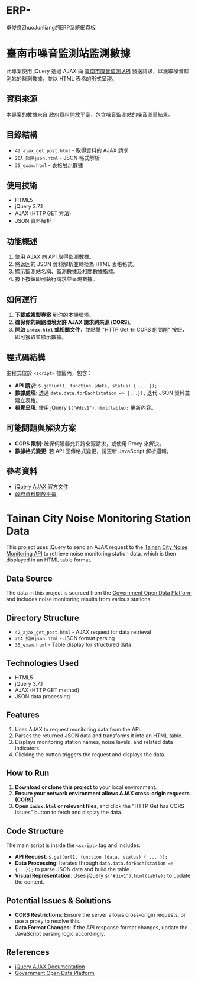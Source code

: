 # ERP-
卓俊良ZhuoJunliang的ERP系統網頁板
# 臺南市噪音監測站監測數據

此專案使用 jQuery 透過 AJAX 向 [臺南市噪音監測 API](https://soa.tainan.gov.tw/Api/Service/Get/895dc515-d959-45be-a48e-0c07caf65d2e) 發送請求，以獲取噪音監測站的監測數據，並以 HTML 表格的形式呈現。

## 資料來源
本專案的數據來自 [政府資料開放平臺](https://data.gov.tw/dataset/101813)，包含噪音監測站的噪音測量結果。

## 目錄結構
- `42_ajax_get_post.html` - 取得資料的 AJAX 請求
- `26A_矩陣json.html` - JSON 格式解析
- `35_exam.html` - 表格展示數據

## 使用技術
- HTML5
- jQuery 3.7.1
- AJAX (HTTP GET 方法)
- JSON 資料解析

## 功能概述
1. 使用 AJAX 向 API 取得監測數據。
2. 將返回的 JSON 資料解析並轉換為 HTML 表格格式。
3. 顯示監測站名稱、監測數據及相關數據指標。
4. 按下按鈕即可執行請求並呈現數據。

## 如何運行

1. **下載或複製專案** 到你的本機環境。
2. **確保你的網路環境允許 AJAX 請求跨來源 (CORS)**。
3. **開啟 `index.html` 或相關文件**，並點擊 "HTTP Get 有 CORS 的問題" 按鈕，即可獲取並顯示數據。

## 程式碼結構
主程式位於 `<script>` 標籤內，包含：
- **API 請求**: `$.get(url1, function (data, status) { ... });`
- **數據處理**: 透過 `data.data.forEach(station => {...});` 迭代 JSON 資料並建立表格。
- **視覺呈現**: 使用 jQuery `$("#div1").html(table);` 更新內容。

## 可能問題與解決方案
- **CORS 限制**: 確保伺服器允許跨來源請求，或使用 Proxy 來解決。
- **數據格式變更**: 若 API 回傳格式變更，請更新 JavaScript 解析邏輯。

## 參考資料
- [jQuery AJAX 官方文件](https://api.jquery.com/jquery.ajax/)
- [政府資料開放平臺](https://data.gov.tw/)





# Tainan City Noise Monitoring Station Data

This project uses jQuery to send an AJAX request to the [Tainan City Noise Monitoring API](https://soa.tainan.gov.tw/Api/Service/Get/895dc515-d959-45be-a48e-0c07caf65d2e) to retrieve noise monitoring station data, which is then displayed in an HTML table format.

## Data Source
The data in this project is sourced from the [Government Open Data Platform](https://data.gov.tw/dataset/101813) and includes noise monitoring results from various stations.

## Directory Structure
- `42_ajax_get_post.html` - AJAX request for data retrieval
- `26A_矩陣json.html` - JSON format parsing
- `35_exam.html` - Table display for structured data

## Technologies Used
- HTML5
- jQuery 3.7.1
- AJAX (HTTP GET method)
- JSON data processing

## Features
1. Uses AJAX to request monitoring data from the API.
2. Parses the returned JSON data and transforms it into an HTML table.
3. Displays monitoring station names, noise levels, and related data indicators.
4. Clicking the button triggers the request and displays the data.

## How to Run

1. **Download or clone this project** to your local environment.
2. **Ensure your network environment allows AJAX cross-origin requests (CORS)**.
3. **Open `index.html` or relevant files**, and click the "HTTP Get has CORS issues" button to fetch and display the data.

## Code Structure
The main script is inside the `<script>` tag and includes:
- **API Request**: `$.get(url1, function (data, status) { ... });`
- **Data Processing**: Iterates through `data.data.forEach(station => {...});` to parse JSON data and build the table.
- **Visual Representation**: Uses jQuery `$("#div1").html(table);` to update the content.

## Potential Issues & Solutions
- **CORS Restrictions**: Ensure the server allows cross-origin requests, or use a proxy to resolve this.
- **Data Format Changes**: If the API response format changes, update the JavaScript parsing logic accordingly.

## References
- [jQuery AJAX Documentation](https://api.jquery.com/jquery.ajax/)
- [Government Open Data Platform](https://data.gov.tw/)
